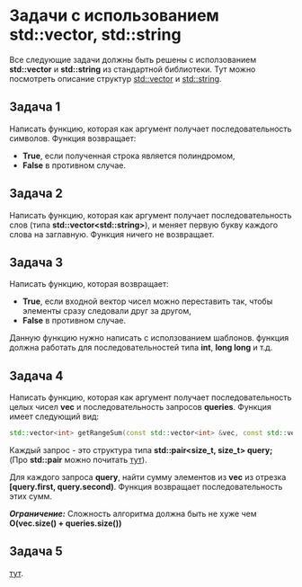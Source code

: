 # Задачи с использованием std::vector, std::string
Все следующие задачи должны быть решены с исползованием **std::vector** и **std::string** из стандартной библиотеки.
Тут можно посмотреть описание структур [std::vector](https://en.cppreference.com/w/cpp/container/vector) и [std::string](https://en.cppreference.com/w/cpp/string/basic_string).

## Задача 1
Написать функцию, которая как аргумент получает последовательность символов.
Функция возвращает:
* **True**, если полученная строка является полиндромом,
* **False** в противном случае.

## Задача 2
Написать функцию, которая как аргумент получает последовательность слов (типа **std::vector\<std::string\>**),
и меняет первую букву каждого слова на заглавную. Функция ничего не возвращает.

## Задача 3
Написать функцию, которая возвращает:
* **True**, если входной вектор чисел можно переставить так, чтобы элементы сразу следовали друг за другом,
* **False** в противном случае.

Данную функцию нужно написать с исползованием шаблонов. функция должна работать для последовательностей типа **int**, **long long** и т.д.

## Задача 4
Написать функцию, которая как аргумент получает последовательность целых чисел **vec** и последовательность запросов **queries**.
Функция имеет следующий вид:
```c++
std::vector<int> getRangeSum(const std::vector<int> &vec, const std::vector<std::pair<size_t, size_t>> &queries);
```
Каждый запрос - это структура типа **std::pair\<size_t, size_t\> query;** (Про **std::pair** можно почитать [тут](https://en.cppreference.com/w/cpp/utility/pair)).

Для каждого запроса **query**, найти сумму элементов из **vec** из отрезка **\[query.first, query.second\)**.
Функция возвращает последовательность этих сумм.

***Ограничение:*** Сложность алгоритма должна быть не хуже чем **O(vec.size() + queries.size())**

## Задача 5
[тут](https://www.hackerrank.com/challenges/hackerland-radio-transmitters/problem?isFullScreen=true).

